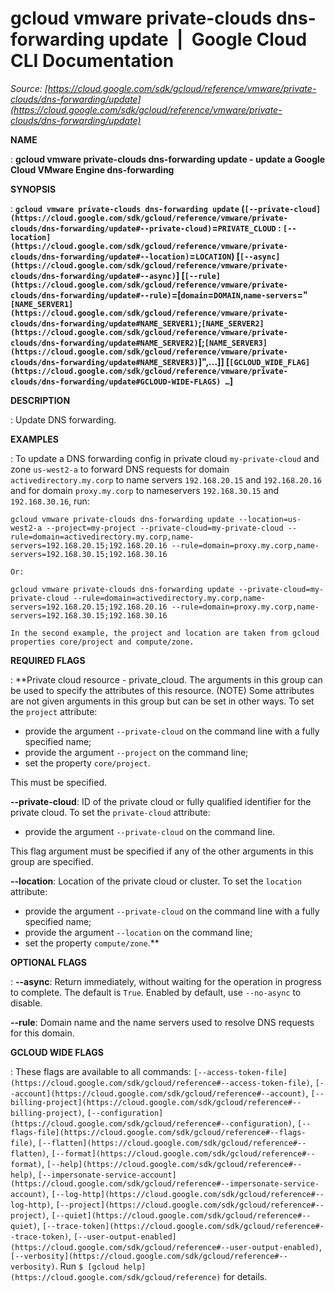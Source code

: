 # gcloud vmware private-clouds dns-forwarding update  |  Google Cloud CLI Documentation

*Source: [https://cloud.google.com/sdk/gcloud/reference/vmware/private-clouds/dns-forwarding/update](https://cloud.google.com/sdk/gcloud/reference/vmware/private-clouds/dns-forwarding/update)*

**NAME**

: **gcloud vmware private-clouds dns-forwarding update - update a Google Cloud VMware Engine dns-forwarding**

**SYNOPSIS**

: **`gcloud vmware private-clouds dns-forwarding update` (`[--private-cloud](https://cloud.google.com/sdk/gcloud/reference/vmware/private-clouds/dns-forwarding/update#--private-cloud)`=`PRIVATE_CLOUD` : `[--location](https://cloud.google.com/sdk/gcloud/reference/vmware/private-clouds/dns-forwarding/update#--location)`=`LOCATION`) [`[--async](https://cloud.google.com/sdk/gcloud/reference/vmware/private-clouds/dns-forwarding/update#--async)`] [`[--rule](https://cloud.google.com/sdk/gcloud/reference/vmware/private-clouds/dns-forwarding/update#--rule)`=[`domain`=`DOMAIN`,`name-servers`="`[NAME_SERVER1](https://cloud.google.com/sdk/gcloud/reference/vmware/private-clouds/dns-forwarding/update#NAME_SERVER1)`;`[NAME_SERVER2](https://cloud.google.com/sdk/gcloud/reference/vmware/private-clouds/dns-forwarding/update#NAME_SERVER2)`[;`[NAME_SERVER3](https://cloud.google.com/sdk/gcloud/reference/vmware/private-clouds/dns-forwarding/update#NAME_SERVER3)`]",…]] [`[GCLOUD_WIDE_FLAG](https://cloud.google.com/sdk/gcloud/reference/vmware/private-clouds/dns-forwarding/update#GCLOUD-WIDE-FLAGS) …`]**

**DESCRIPTION**

: Update DNS forwarding.

**EXAMPLES**

: To update a DNS forwarding config in private cloud `my-private-cloud`
and zone `us-west2-a` to forward DNS requests for domain
`activedirectory.my.corp` to name servers `192.168.20.15`
and `192.168.20.16` and for domain `proxy.my.corp` to
nameservers `192.168.30.15` and `192.168.30.16`, run:

```
gcloud vmware private-clouds dns-forwarding update --location=us-west2-a --project=my-project --private-cloud=my-private-cloud --rule=domain=activedirectory.my.corp,name-servers=192.168.20.15;192.168.20.16 --rule=domain=proxy.my.corp,name-servers=192.168.30.15;192.168.30.16
```

```
Or:
```

```
gcloud vmware private-clouds dns-forwarding update --private-cloud=my-private-cloud --rule=domain=activedirectory.my.corp,name-servers=192.168.20.15;192.168.20.16 --rule=domain=proxy.my.corp,name-servers=192.168.30.15;192.168.30.16
```

```
In the second example, the project and location are taken from gcloud properties core/project and compute/zone.
```

**REQUIRED FLAGS**

: **Private cloud resource - private_cloud. The arguments in this group can be used
to specify the attributes of this resource. (NOTE) Some attributes are not given
arguments in this group but can be set in other ways.
To set the `project` attribute:

- provide the argument `--private-cloud` on the command line with a
fully specified name;
- provide the argument `--project` on the command line;
- set the property `core/project`.

This must be specified.

**--private-cloud**:
ID of the private cloud or fully qualified identifier for the private cloud.
To set the `private-cloud` attribute:

- provide the argument `--private-cloud` on the command line.

This flag argument must be specified if any of the other arguments in this group
are specified.

**--location**:
Location of the private cloud or cluster.
To set the `location` attribute:

- provide the argument `--private-cloud` on the command line with a
fully specified name;
- provide the argument `--location` on the command line;
- set the property `compute/zone`.**

**OPTIONAL FLAGS**

: **--async**:
Return immediately, without waiting for the operation in progress to complete.
The default is `True`. Enabled by default, use
`--no-async` to disable.

**--rule**:
Domain name and the name servers used to resolve DNS requests for this domain.

**GCLOUD WIDE FLAGS**

: These flags are available to all commands: `[--access-token-file](https://cloud.google.com/sdk/gcloud/reference#--access-token-file)`,
`[--account](https://cloud.google.com/sdk/gcloud/reference#--account)`, `[--billing-project](https://cloud.google.com/sdk/gcloud/reference#--billing-project)`,
`[--configuration](https://cloud.google.com/sdk/gcloud/reference#--configuration)`,
`[--flags-file](https://cloud.google.com/sdk/gcloud/reference#--flags-file)`,
`[--flatten](https://cloud.google.com/sdk/gcloud/reference#--flatten)`, `[--format](https://cloud.google.com/sdk/gcloud/reference#--format)`, `[--help](https://cloud.google.com/sdk/gcloud/reference#--help)`, `[--impersonate-service-account](https://cloud.google.com/sdk/gcloud/reference#--impersonate-service-account)`,
`[--log-http](https://cloud.google.com/sdk/gcloud/reference#--log-http)`,
`[--project](https://cloud.google.com/sdk/gcloud/reference#--project)`, `[--quiet](https://cloud.google.com/sdk/gcloud/reference#--quiet)`, `[--trace-token](https://cloud.google.com/sdk/gcloud/reference#--trace-token)`, `[--user-output-enabled](https://cloud.google.com/sdk/gcloud/reference#--user-output-enabled)`,
`[--verbosity](https://cloud.google.com/sdk/gcloud/reference#--verbosity)`.
Run `$ [gcloud help](https://cloud.google.com/sdk/gcloud/reference)` for details.